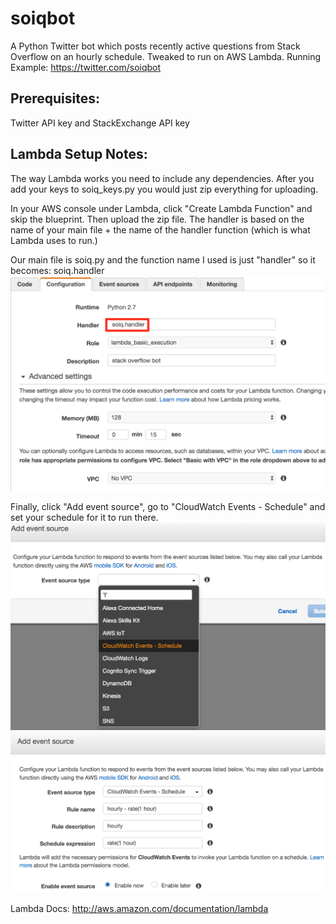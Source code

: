 # soiqbot
A Python Twitter bot which posts recently active questions from Stack Overflow on an hourly schedule.  Tweaked to run on AWS Lambda.
Running Example: https://twitter.com/soiqbot

Prerequisites:
--------------
Twitter API key and StackExchange API key

Lambda Setup Notes:
-------------------
The way Lambda works you need to include any dependencies. After you add your keys to soiq_keys.py you would just zip everything for uploading.

In your AWS console under Lambda, click "Create Lambda Function" and skip the blueprint. Then upload the zip file.
The handler is based on the name of your main file + the name of the handler function (which is what Lambda uses to run.)

Our main file is soiq.py and the function name I used is just "handler" so it becomes: soiq.handler </br>
![Name](screenshot1.png "File and Function Name")

Finally, click "Add event source", go to "CloudWatch Events - Schedule" and set your schedule for it to run there. </br>
![Scheduling](screenshot2.png "Scheduling")
![Schedule](screenshot3.png "Schedule")

Lambda Docs:
http://aws.amazon.com/documentation/lambda




